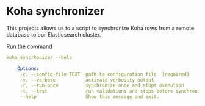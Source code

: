 # Koha synchronizer #

This projects allows us to a script to synchronize Koha rows from a remote database to our Elasticsearch cluster.  

Run the command
```yml
koha_syncrhonizer --help

    Options:
     -c, --config-file TEXT  path to configuration file  [required]
     -v, --verbose           activate verbosity output
     -r, --run-once          synchronize once and stops execution
     -t, --test              run validations and stops before synchronize
     --help                  Show this message and exit.

```
